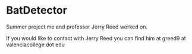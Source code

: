 # BatDetector
Summer project me and professor Jerry Reed worked on.

If you would like to contact with Jerry Reed you can find him at greed9 at valenciacollege dot edu
